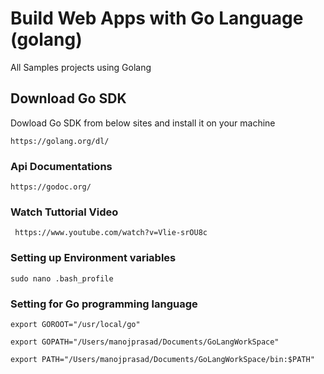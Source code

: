 # Build Web Apps with Go Language (golang)

All Samples projects using Golang 


## Download Go SDK 

Dowload Go SDK from below sites and install it on your machine

```
https://golang.org/dl/
```

### Api Documentations

```
https://godoc.org/
```

### Watch Tuttorial Video

```
 https://www.youtube.com/watch?v=Vlie-srOU8c
```

### Setting up Environment variables

```
sudo nano .bash_profile 
```

### Setting for Go programming language

```
export GOROOT="/usr/local/go"

export GOPATH="/Users/manojprasad/Documents/GoLangWorkSpace"

export PATH="/Users/manojprasad/Documents/GoLangWorkSpace/bin:$PATH"

```

